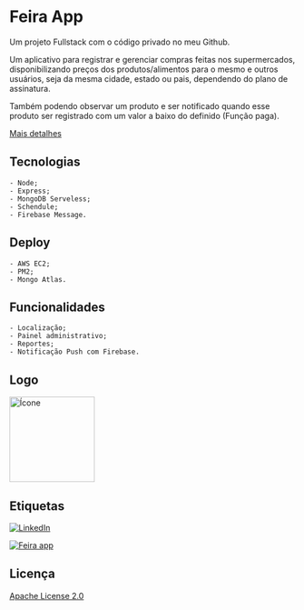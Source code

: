# Feira App

Um projeto Fullstack com o código privado no meu Github.

Um aplicativo para registrar e gerenciar compras feitas nos supermercados, disponibilizando preços dos produtos/alimentos para o mesmo e outros usuários, seja da mesma cidade, estado ou pais, dependendo do plano de assinatura.

Também podendo observar um produto e ser notificado quando esse produto ser registrado com um valor a baixo do definido (Função paga).

[Mais detalhes](https://github.com/JoseMayconHS/feiraapp-readme)

## Tecnologias

    - Node;
    - Express;
    - MongoDB Serveless;
    - Schendule;
    - Firebase Message.

## Deploy

    - AWS EC2;
    - PM2;
    - Mongo Atlas.

## Funcionalidades

    - Localização;
    - Painel administrativo;
    - Reportes;
    - Notificação Push com Firebase.

## Logo

<img width='150' alt='Ícone' src='https://s3.sa-east-1.amazonaws.com/jmayconhs.repos/feiraapp/app/icon-rounded.png'>

## Etiquetas

[![LinkedIn](https://img.shields.io/static/v1?label=Visite%20meu&message=LinkedIn&color=blue)](https://www.linkedin.com/in/jose-maycon-19a217190/)

[![Feira app](https://img.shields.io/static/v1?label=Disponivel%20para%20&message=Android&color=purple)](https://play.google.com/store/apps/details?id=com.mayconsilva.feiraapp)

## Licença

[Apache License 2.0](https://choosealicense.com/licenses/apache-2.0)
